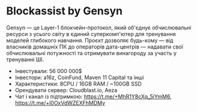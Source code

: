 # Blockassist by Gensyn
Gensyn — це Layer-1 блокчейн-протокол, який об'єднує обчислювальні ресурси з усього світу в єдиний суперкомп'ютер для тренування моделей глибокого навчання. Проєкт дозволяє будь-кому — від власників домашніх ПК до операторів дата-центрів — надавати свої обчислювальні потужності та отримувати винагороду за участь у тренуванні ШІ.

- Інвестували: 56 000 000$
- Інвестори: a16z, CoinFund, Maven 11 Capital та інші
- Характеристики: 8CPU / 16GB RAM / ~100GB SSD 
- Орендувати сервер: Сloudblast.io, Aeza
- Чат і канал із підтримкою: https://t.me/+MhR1Y8cXq_5iYmM6, https://t.me/+l0OxVdWZEXFhMDMy
